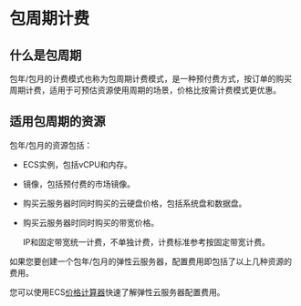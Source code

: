# 包周期计费<a name="ZH-CN_TOPIC_0176394303"></a>

## 什么是包周期<a name="section971619315261"></a>

包年/包月的计费模式也称为包周期计费模式，是一种预付费方式，按订单的购买周期计费，适用于可预估资源使用周期的场景，价格比按需计费模式更优惠。

## 适用包周期的资源<a name="section17222114192713"></a>

包年/包月的资源包括：

-   ECS实例，包括vCPU和内存。
-   镜像，包括预付费的市场镜像。
-   购买云服务器时同时购买的云硬盘价格，包括系统盘和数据盘。
-   购买云服务器时同时购买的带宽价格。

    IP和固定带宽统一计费，不单独计费，计费标准参考按固定带宽计费。


如果您要创建一个包年/包月的弹性云服务器，配置费用即包括了以上几种资源的费用。

您可以使用ECS[价格计算器](https://www.huaweicloud.com/pricing.html#/ecs)快速了解弹性云服务器配置费用。

